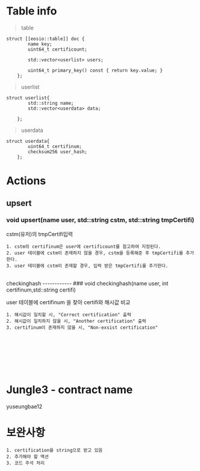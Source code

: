 Table info
==========
> table

	struct [[eosio::table]] doc {
			name key;
			uint64_t certificount;

			std::vector<userlist> users;
			
			uint64_t primary_key() const { return key.value; }
		};
		
> userlist
	
	struct userlist{
			std::string name;
			std::vector<userdata> data;

		};
		
> userdata

	struct userdata{
			uint64_t certifinum;
			checksum256 user_hash;
		};



Actions
=========
upsert
------
### void upsert(name user, std::string cstm, std::string tmpCertifi)

cstm(유저)의 tmpCertifi입력<br>

	1. cstm의 certifinum은 user에 certificount를 참고하여 지정된다.
	2. user 테이블에 cstm이 존재하지 않을 경우, cstm을 등록해준 후 tmpCertifi를 추가한다.
	3. user 테이블에 cstm이 존재할 경우, 입력 받은 tmpCertifi를 추가한다.
	
<br>
checkinghash
------------
### void checkinghash(name user, int certifinum,std::string certifi)

user 테이블에 certifinum 을 찾아 certifi와 해시값 비교

	1. 해시값이 일치할 시, "Correct certification" 출력
	2. 해시값이 일치하지 않을 시, "Another certification" 출력
	3. certifinum이 존재하지 않을 시, "Non-exsist certification" 


<br><br><br>
Jungle3 - contract name
=======
yuseungbae12

보완사항
========
	1. certification을 string으로 받고 있음
	2. 추가해야 할 액션
	3. 코드 주석 처리
	

